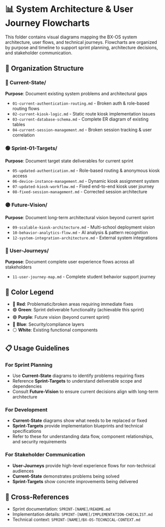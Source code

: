 # 📊 System Architecture & User Journey Flowcharts

This folder contains visual diagrams mapping the BX-OS system architecture, user flows, and technical journeys. Flowcharts are organized by purpose and timeline to support sprint planning, architecture decisions, and stakeholder communication.

## 📁 Organization Structure

### 🔴 Current-State/
**Purpose**: Document existing system problems and architectural gaps
- `01-current-authentication-routing.md` - Broken auth & role-based routing flows
- `02-current-kiosk-logic.md` - Static route kiosk implementation issues
- `03-current-database-schema.md` - Complete ER diagram of existing tables
- `04-current-session-management.md` - Broken session tracking & user correlation

### 🟢 Sprint-01-Targets/
**Purpose**: Document target state deliverables for current sprint
- `05-updated-authentication.md` - Role-based routing & anonymous kiosk access
- `06-device-instance-management.md` - Dynamic kiosk assignment system
- `07-updated-kiosk-workflow.md` - Fixed end-to-end kiosk user journey
- `08-fixed-session-management.md` - Corrected session architecture

### 🟣 Future-Vision/
**Purpose**: Document long-term architectural vision beyond current sprint
- `09-scalable-kiosk-architecture.md` - Multi-school deployment vision
- `10-behavior-analytics-flow.md` - AI analysis & pattern recognition
- `12-system-integration-architecture.md` - External system integrations

### 🎯 User-Journeys/
**Purpose**: Document complete user experience flows across all stakeholders
- `11-user-journey-map.md` - Complete student behavior support journey

## 🎨 Color Legend
- 🔴 **Red**: Problematic/broken areas requiring immediate fixes
- 🟢 **Green**: Sprint deliverable functionality (achievable this sprint)
- 🟣 **Purple**: Future vision (beyond current sprint)
- 🔵 **Blue**: Security/compliance layers
- ⚪ **White**: Existing functional components

## 📋 Usage Guidelines

### For Sprint Planning
- Use **Current-State** diagrams to identify problems requiring fixes
- Reference **Sprint-Targets** to understand deliverable scope and dependencies
- Consult **Future-Vision** to ensure current decisions align with long-term architecture

### For Development
- **Current-State** diagrams show what needs to be replaced or fixed
- **Sprint-Targets** provide implementation blueprints and technical specifications
- Refer to these for understanding data flow, component relationships, and security requirements

### For Stakeholder Communication
- **User-Journeys** provide high-level experience flows for non-technical audiences
- **Current-State** demonstrates problems being solved
- **Sprint-Targets** show concrete improvements being delivered

## 🔗 Cross-References
- Sprint documentation: `SPRINT-[NAME]/README.md`
- Implementation details: `SPRINT-[NAME]/IMPLEMENTATION-CHECKLIST.md`
- Technical context: `SPRINT-[NAME]/BX-OS-TECHNICAL-CONTEXT.md`